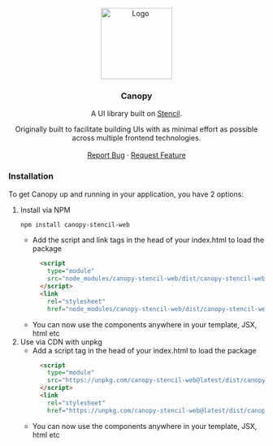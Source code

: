 <!-- PROJECT LOGO -->
<br />
<div align="center">
  <a href="https://github.com/lith1um/Canopy-Stencil">
    <img src="https://raw.githubusercontent.com/Lith1um/Canopy-Stencil/main/logo.png" alt="Logo" width="140">
  </a>

  <h3 align="center">Canopy</h3>

  <p align="center">
    A UI library built on <a href="https://stenciljs.com/">Stencil</a>.
  </p>
  <p align="center">
    Originally built to facilitate building UIs with as minimal effort as possible across multiple frontend technologies.
    <br />
    <br />
    <!-- <a href="https://github.com/lith1um/Canopy-Stencil">View Demo</a> -->
    <a href="https://github.com/lith1um/Canopy-Stencil/issues">Report Bug</a>
    ·
    <a href="https://github.com/lith1um/Canopy-Stencil/issues">Request Feature</a>
  </p>
</div>

### Installation

To get Canopy up and running in your application, you have 2 options:

1. Install via NPM
   ```sh
   npm install canopy-stencil-web
   ```
    - Add the script and link tags in the head of your index.html to load the package
      ```html
        <script
          type="module"
          src="node_modules/canopy-stencil-web/dist/canopy-stencil-web/canopy-stencil-web.esm.js">
        </script>
        <link
          rel="stylesheet"
          href="node_modules/canopy-stencil-web/dist/canopy-stencil-web/canopy-stencil-web.css"/>
      ```
    - You can now use the components anywhere in your template, JSX, html etc
  2. Use via CDN with unpkg
      - Add a script tag in the head of your index.html to load the package
        ```html
          <script
            type="module"
            src="https://unpkg.com/canopy-stencil-web@latest/dist/canopy-stencil-web/canopy-stencil-web.esm.js">
          </script>
          <link
            rel="stylesheet"
            href="https://unpkg.com/canopy-stencil-web@latest/dist/canopy-stencil-web/canopy-stencil-web.css"/>
        ```
      - You can now use the components anywhere in your template, JSX, html etc
